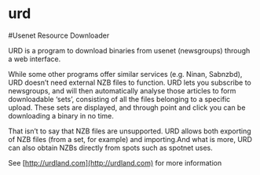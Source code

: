 urd
===

#Usenet Resource Downloader

URD is a program to download binaries from usenet (newsgroups) through a web interface.

While some other programs offer similar services (e.g. Ninan, Sabnzbd), URD doesn’t need external NZB files to function. URD lets you subscribe to newsgroups, and will then automatically analyse those articles to form downloadable ‘sets’, consisting of all the files belonging to a specific upload. These sets are displayed, and through point and click you can be downloading a binary in no time.

That isn’t to say that NZB files are unsupported.  URD allows both exporting of NZB files (from a set, for example) and importing.And what is more, URD can also obtain NZBs directly from spots such as spotnet uses.

See [http://urdland.com](http://urdland.com) for more information
